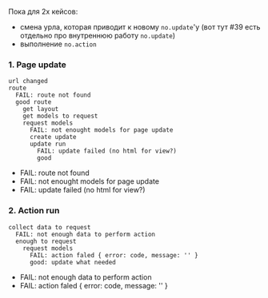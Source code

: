 Пока для 2х кейсов:
- смена урла, которая приводит к новому `no.update`'у (вот тут #39 есть отдельно про внутреннюю работу `no.update`)
- выполнение `no.action`

### 1. Page update
```
url changed
route
  FAIL: route not found
  good route
    get layout
    get models to request
    request models
      FAIL: not enought models for page update
      create update
      update run
        FAIL: update failed (no html for view?)
        good
```

- FAIL: route not found
- FAIL: not enought models for page update
- FAIL: update failed (no html for view?)

### 2. Action run
```
collect data to request
  FAIL: not enough data to perform action
  enough to request
    request models
      FAIL: action faled { error: code, message: '' }
      good: update what needed
```

- FAIL: not enough data to perform action
- FAIL: action faled { error: code, message: '' }
